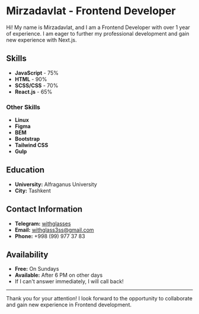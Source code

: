 # Mirzadavlat - Frontend Developer

Hi! My name is Mirzadavlat, and I am a Frontend Developer with over 1 year of experience. I am eager to further my professional development and gain new experience with Next.js.

## Skills

- **JavaScript** - 75%
- **HTML** - 90%
- **SCSS/CSS** - 70%
- **React.js** - 65%

### Other Skills

- **Linux**
- **Figma**
- **BEM**
- **Bootstrap**
- **Tailwind CSS**
- **Gulp**

## Education

- **University:** Alfraganus University
- **City:** Tashkent

## Contact Information

- **Telegram:** [withglasses](https://t.me/withglasses)
- **Email:** withglass3ss@gmail.com
- **Phone:** +998 (99) 977 37 83

## Availability

- **Free:** On Sundays
- **Available:** After 6 PM on other days
- If I can't answer immediately, I will call back!

---

Thank you for your attention! I look forward to the opportunity to collaborate and gain new experience in Frontend development.
